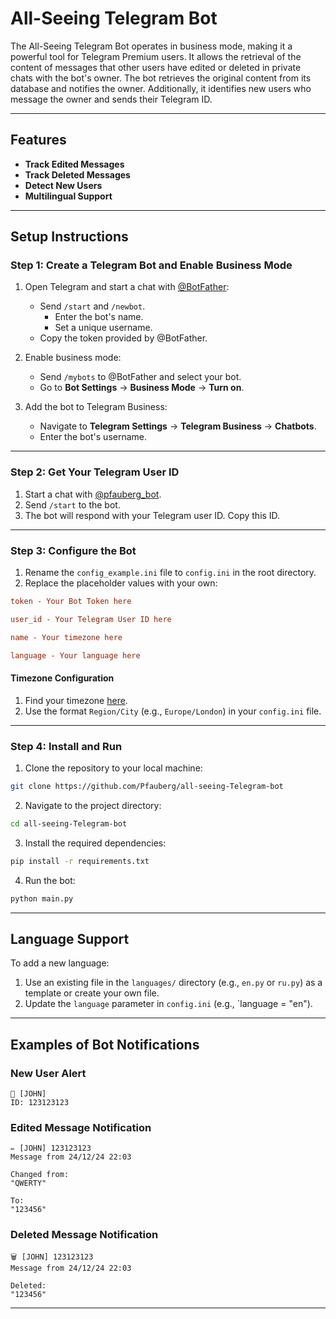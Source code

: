 # All-Seeing Telegram Bot

The All-Seeing Telegram Bot operates in business mode, making it a powerful tool for Telegram Premium users. It allows the retrieval of the content of messages that other users have edited or deleted in private chats with the bot's owner. The bot retrieves the original content from its database and notifies the owner. Additionally, it identifies new users who message the owner and sends their Telegram ID.

---

## Features

- **Track Edited Messages**
- **Track Deleted Messages**
- **Detect New Users**
- **Multilingual Support**

---

## Setup Instructions

### Step 1: Create a Telegram Bot and Enable Business Mode

1. Open Telegram and start a chat with [@BotFather](https://t.me/botfather):

   - Send `/start` and `/newbot`.
     - Enter the bot's name.
     - Set a unique username.
   - Copy the token provided by @BotFather.

2. Enable business mode:

   - Send `/mybots` to @BotFather and select your bot.
   - Go to **Bot Settings** → **Business Mode** → **Turn on**.

3. Add the bot to Telegram Business:

   - Navigate to **Telegram Settings** → **Telegram Business** → **Chatbots**.
   - Enter the bot's username.

---

### Step 2: Get Your Telegram User ID

1. Start a chat with [@pfauberg\_bot](https://t.me/pfauberg_bot).
2. Send `/start` to the bot.
3. The bot will respond with your Telegram user ID. Copy this ID.

---

### Step 3: Configure the Bot

1. Rename the `config_example.ini` file to `config.ini` in the root directory.
2. Replace the placeholder values with your own:

```ini
token - Your Bot Token here

user_id - Your Telegram User ID here

name - Your timezone here

language - Your language here
```

#### Timezone Configuration

1. Find your timezone [here](https://en.wikipedia.org/wiki/List_of_tz_database_time_zones).
2. Use the format `Region/City` (e.g., `Europe/London`) in your `config.ini` file.

---

### Step 4: Install and Run

1. Clone the repository to your local machine:

```bash
git clone https://github.com/Pfauberg/all-seeing-Telegram-bot
```

2. Navigate to the project directory:

```bash
cd all-seeing-Telegram-bot
```

3. Install the required dependencies:

```bash
pip install -r requirements.txt
```

4. Run the bot:

```bash
python main.py
```

---

## Language Support

To add a new language:

1. Use an existing file in the `languages/` directory (e.g., `en.py` or `ru.py`) as a template or create your own file.
2. Update the `language` parameter in `config.ini` (e.g., \`language = "en").

---

## Examples of Bot Notifications

### New User Alert

```plaintext
👤 [JOHN]
ID: 123123123
```

### Edited Message Notification

```plaintext
✏️ [JOHN] 123123123
Message from 24/12/24 22:03

Changed from:
"QWERTY"

To:
"123456"
```

### Deleted Message Notification

```plaintext
🗑️ [JOHN] 123123123
Message from 24/12/24 22:03

Deleted:
"123456"
```

---
